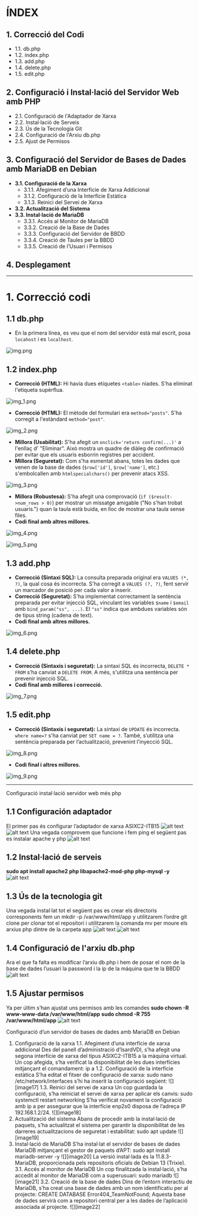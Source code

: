 # ÍNDEX
## 1. Correcció del Codi
* 1.1. db.php
* 1.2. index.php
* 1.3. add.php
* 1.4. delete.php
* 1.5. edit.php
## 2. Configuració i Instal·lació del Servidor Web amb PHP
* 2.1. Configuració de l'Adaptador de Xarxa
* 2.2. Instal·lació de Serveis
* 2.3. Ús de la Tecnologia Git
* 2.4. Configuració de l'Arxiu db.php
* 2.5. Ajust de Permisos
## 3. Configuració del Servidor de Bases de Dades amb MariaDB en Debian
* **3.1. Configuració de la Xarxa**
    * 3.1.1. Afegiment d’una Interfície de Xarxa Addicional
    * 3.1.2. Configuració de la Interfície Estàtica
    * 3.1.3. Reinici del Servei de Xarxa
* **3.2. Actualització del Sistema**
* **3.3. Instal·lació de MariaDB**
    * 3.3.1. Accés al Monitor de MariaDB
    * 3.3.2. Creació de la Base de Dades
    * 3.3.3. Configuració del Servidor de BBDD
    * 3.3.4. Creació de Taules per la BBDD
    * 3.3.5. Creació de l’Usuari i Permisos
## 4. Desplegament
   
---

# 1. Correcció codi

## 1.1 db.php
* En la primera línea, es veu que el nom del servidor està mal escrit, posa `locahost` i es `localhost`.
  
![img.png](./images/Correci%C3%B3Codi/img.png)

## 1.2 index.php
* **Correcció (HTML):** Hi havia dues etiquetes `<table>` niades. S'ha eliminat l'etiqueta supèrflua.

![img_1.png](./Images/Correci%C3%B3Codi/img_1.png)

* **Correcció (HTML):** El mètode del formulari era `method="posts"`. S'ha corregit a l'estàndard `method="post"`.

![img_2.png](./Images/Correci%C3%B3Codi/img_2.png)

* **Millora (Usabilitat):** S'ha afegit un `onclick='return confirm(...)'` a l'enllaç d' "Eliminar". Això mostra un quadre de diàleg de confirmació per evitar que els usuaris esborrin registres per accident.
* **Millora (Seguretat):** Com s'ha esmentat abans, totes les dades que venen de la base de dades (`$row['id']`, `$row['name']`, etc.) s'embolcallen amb `htmlspecialchars()` per prevenir atacs XSS.

![img_3.png](./Images/Correci%C3%B3Codi/img_3.png)

* **Millora (Robustesa):** S'ha afegit una comprovació (`if ($result->num_rows > 0)`) per mostrar un missatge amigable ("No s'han trobat usuaris.") quan la taula està buida, en lloc de mostrar una taula sense files.
* **Codi final amb altres millores.**

![img_4.png](./Images/Correci%C3%B3Codi/img_4.png)

![img_5.png](./Images/Correci%C3%B3Codi/img_5.png)

## 1.3 add.php
* **Correcció (Sintaxi SQL):** La consulta preparada original era `VALUES (*, ?)`, la qual cosa és incorrecta. S'ha corregit a `VALUES (?, ?)`, fent servir un marcador de posició per cada valor a inserir.
* **Correcció (Seguretat):** S'ha implementat correctament la sentència preparada per evitar injecció SQL, vinculant les variables `$name` i `$email` amb `bind_param("ss", ...)`. El `"ss"` indica que ambdues variables són de tipus string (cadena de text).
* **Codi final amb altres millores.**

![img_6.png](./Images/Correci%C3%B3Codi/img_6.png)

## 1.4 delete.php
* **Correcció (Sintaxis i seguretat):** La sintaxi SQL és incorrecta, `DELETE * FROM` s’ha canviat a `DELETE FROM`. A més, s'utilitza una sentència per prevenir injecció SQL.
* **Codi final amb millores i correcció.**

![img_7.png](./Images/Correci%C3%B3Codi/img_7.png)

## 1.5 edit.php
* **Correcció (Sintaxis i seguretat):** La sintaxi de `UPDATE` és incorrecta. `where name=?` s'ha canviat per `SET name = ?`. També, s’utilitza una sentència preparada per l’actualització, prevenint l’inyecció SQL.

![img_8.png](Images/Correci%C3%B3Codi/img_8.png)

* **Codi final i altres millores.**

![img_9.png](Images/Correci%C3%B3Codi/img_9.png)

---

Configuració instal·lació servidor web més php

## 1.1 Configuración adaptador
El primer pas és configurar l’adaptador de xarxa ASIXC2-ITB15
![alt text](Images/ImageMario1.png)
![alt text](Images/ImageMario2.png)
Una vegada comprovem que funcione i fem ping el següent pas es instalar apache y php
![alt text](Images/ImageMario3.png)
## 1.2 Instal·lació de serveis
**sudo apt install apache2 php libapache2-mod-php php-mysql -y**
![alt text](Images/ImageMario4.png)
## 1.3 Ús de la tecnologia git
Una vegada instal·lat tot el següent pas es crear els directoris corresponents
fem un mkdir -p /var/www/html/app y utilitzarem l’ordre git clone per clonar tot el repositori i utilitzarem la comanda mv per moure els arxius php dintre de la carpeta app
![alt text](Images/ImageMario5.png)
![alt text](Images/ImageMario6.png)
## 1.4 Configuració de l'arxiu db.php
Ara el que fa falta es modificar l’arxiu db.php i hem de posar el nom de la base de dades l’usuari la password i la ip de la máquina que te la BBDD
![alt text](Images/ImageMario7.png)
## 1.5 Ajustar permisos
Ya per últim s’han ajustat uns permisos amb les comandes
**sudo chown -R www-www-data /var/www/html/app**
**sudo chmod -R 755 /var/www/html/app**
![alt text](Images/ImageMario8.png)


Configuració d’un servidor de bases de dades amb MariaDB en Debian
1. Configuració de la xarxa
1.1. Afegiment d’una interfície de xarxa addicional
Des del panell d’administració d’IsardVDI, s’ha afegit una segona interfície de xarxa del tipus ASIXC2-ITB15 a la màquina virtual. Un cop afegida, s’ha verificat la disponibilitat de les dues interfícies mitjançant el comandament: ip a
1.2. Configuració de la interfície estàtica
S’ha editat el fitxer de configuració de xarxa: sudo nano /etc/network/interfaces s’hi ha inserit la configuració següent:
![][image17]
1.3. Reinici del servei de xarxa
Un cop guardada la configuració, s’ha reiniciat el servei de xarxa per aplicar els canvis:
sudo systemctl restart networking
S’ha verificat novament la configuració amb ip a per assegurar que la interfície enp2s0 disposa de l’adreça IP 192.168.1.2/24.
![][image18]
2. Actualització del sistema
Abans de procedir amb la instal·lació de paquets, s’ha actualitzat el sistema per garantir la disponibilitat de les darreres actualitzacions de seguretat i estabilitat: sudo apt update
![][image19]
3. Instal·lació de MariaDB
S’ha instal·lat el servidor de bases de dades MariaDB mitjançant el gestor de paquets d’APT: sudo apt install mariadb-server -y
![][image20]
La versió instal·lada és la 11.8.3-MariaDB, proporcionada pels repositoris oficials de Debian 13 (Trixie).
3.1. Accés al monitor de MariaDB
Un cop finalitzada la instal·lació, s’ha accedit al monitor de MariaDB com a superusuari: sudo mariadb
![][image21]
3.2. Creació de la base de dades
Dins de l’entorn interactiu de MariaDB, s’ha creat una base de dades amb un nom identificatiu per al projecte: CREATE DATABASE Error404_TeamNotFound;
Aquesta base de dades servirà com a repositori central per a les dades de l’aplicació associada al projecte.
![][image22]
